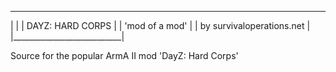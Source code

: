  ___________________________
|                           |
| DAYZ: HARD CORPS          |
| 'mod of a mod'            |
| by survivaloperations.net |
|___________________________|

Source for the popular ArmA II mod 'DayZ: Hard Corps'
